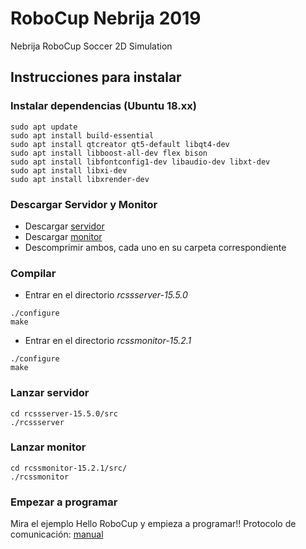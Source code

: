 # RoboCup Nebrija 2019

Nebrija RoboCup Soccer 2D Simulation

## Instrucciones para instalar

### Instalar dependencias (Ubuntu 18.xx)

```
sudo apt update
sudo apt install build-essential
sudo apt install qtcreator qt5-default libqt4-dev
sudo apt install libboost-all-dev flex bison
sudo apt install libfontconfig1-dev libaudio-dev libxt-dev
sudo apt install libxi-dev
sudo apt install libxrender-dev
```

### Descargar Servidor y Monitor

  - Descargar [servidor](https://github.com/Nebrija-Programacion/RoboCup/blob/master/downloads/rcssserver-15.5.0.tar.gz)
  - Descargar [monitor](https://github.com/Nebrija-Programacion/RoboCup/blob/master/downloads/rcssmonitor-15.2.1.tar.gz)
  - Descomprimir ambos, cada uno en su carpeta correspondiente
  
### Compilar

  - Entrar en el directorio _rcssserver-15.5.0_

```
./configure
make
```

  - Entrar en el directorio _rcssmonitor-15.2.1_

```
./configure
make
```

### Lanzar servidor

```
cd rcssserver-15.5.0/src
./rcssserver
```

### Lanzar monitor
```
cd rcssmonitor-15.2.1/src/
./rcssmonitor
```

### Empezar a programar

Mira el ejemplo Hello RoboCup y empieza a programar!!
Protocolo de comunicación: [manual](https://rcsoccersim.github.io/manual/soccerserver.html)
